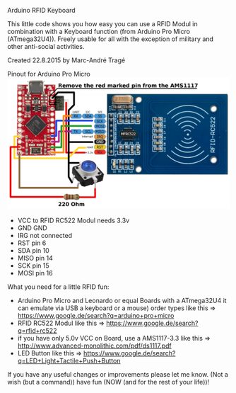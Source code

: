 Arduino RFID Keyboard 

This little code shows you how easy you can use a RFID Modul in combination with a Keyboard function (from Arduino Pro Micro (ATmega32U4)). Freely usable for all with the exception of military and other anti-social activities.

Created 22.8.2015 by Marc-André Tragé
  
Pinout for Arduino Pro Micro
![](https://github.com/MTrage/Arduino-RFID-Keyboard/blob/master/circuit-diagram.png)
+ VCC to RFID RC522 Modul needs 3.3v
+ GND  GND
+ IRG  not connected
+ RST  pin 6
+ SDA  pin 10  
+ MISO pin 14
+ SCK  pin 15
+ MOSI pin 16

What you need for a little RFID fun:
  +  Arduino Pro Micro and Leonardo or equal Boards with a ATmega32U4
     it can emulate via USB a keyboard or a mouse) order types like this => https://www.google.de/search?q=arduino+pro+micro
  +  RFID RC522 Modul like this => https://www.google.de/search?q=rfid+rc522
  +  if you have only 5.0v VCC on Board, use a AMS1117-3.3 like this => http://www.advanced-monolithic.com/pdf/ds1117.pdf
  +  LED Button like this => https://www.google.de/search?q=LED+Light+Tactile+Push+Button
    
If you have any useful changes or improvements please let me know.
(Not a wish (but a command)) have fun (NOW (and for the rest of your life))!
